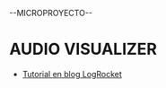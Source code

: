 --MICROPROYECTO--
# AUDIO VISUALIZER

* [Tutorial en blog LogRocket][0]






[0]:https://blog.logrocket.com/audio-visualizer-from-scratch-javascript/
